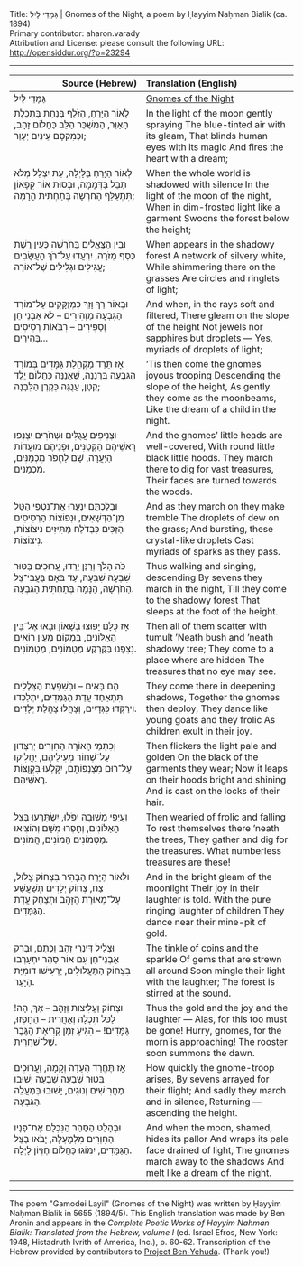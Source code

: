 <html>
<head></head>
<body>
Title: גַּמָּדֵי לָיִל | Gnomes of the Night, a poem by Ḥayyim Naḥman Bialik (ca. 1894)<br />
Primary contributor: aharon.varady<br />
Attribution and License: please consult the following URL: <a href="http://opensiddur.org/?p=23294">http://opensiddur.org/?p=23294</a>
<p />
<hr />

<table style="margin-left: auto;margin-right: auto;" class="draggable">
<thead><tr><th id="x" style="text-align: right;">Source (Hebrew)</th><th style="text-align: left;">Translation (English)</th></tr></thead>
<tbody>
<tr><td style="vertical-align:top;" width="46%">
<div class="liturgy"><span lang="he">
גַּמָּדֵי לָיִל
</span></div></td>
 
<td style="vertical-align:top;" width="53%">
<div class="english">
<u>Gnomes of the Night</u>
</div></td></tr>


<tr><td style="vertical-align:top;" width="46%">
<div class="liturgy"><span lang="he">
לְאוֹר הַיָּרֵחַ, הַזֹּלֵף
בְּנַחַת בִּתְכֵלֶת הָאַוֵּר,
הַמְשַׁכֵּר הַלֵּב כַּחֲלוֹם זָהָב,
וּכְמִקְסָם עֵינַיִם יְעַוֵּר;
</span></div></td>
 
<td style="vertical-align:top;" width="53%">
<div class="english">
In the light of the moon gently spraying 
The blue-tinted air with its gleam,
That blinds human eyes with its magic 
And fires the heart with a dream;
</div></td></tr>


<tr><td style="vertical-align:top;" width="46%">
<div class="liturgy"><span lang="he">
לְאוֹר הַיָּרֵחַ בַּלָּיְלָה,
עֵת יִצְלַל מְלֹא תֵבֵל בַּדְּמָמָה,
וּבְסוּת אוֹר קִפָּאוֹן תִּתְעַלֵּף
הַחֹרְשָׁה בְּתַחְתִּית הָרָמָה;
</span></div></td>
 
<td style="vertical-align:top;" width="53%">
<div class="english">
When the whole world is shadowed with silence 
In the light of the moon of the night,
When in dim-frosted light like a garment 
Swoons the forest below the height;
</div></td></tr>


<tr><td style="vertical-align:top;" width="46%">
<div class="liturgy"><span lang="he">
וּבֵין הַצֶּאֱלִים בַּחֹרְשָׁה
כְּעֵין רֶשֶׁת כֶּסֶף מְזֹרָה,
יִרְעֲדוּ עַל־רֹךְ הָעֲשָׂבִים
עֲגִילִים וּגְלִילִים שֶׁל־אוֹרָה;
</span></div></td>
 
<td style="vertical-align:top;" width="53%">
<div class="english">
When appears in the shadowy forest 
A network of silvery white,
While shimmering there on the grasses 
Are circles and ringlets of light;
</div></td></tr>


<tr><td style="vertical-align:top;" width="46%">
<div class="liturgy"><span lang="he">
וּבְאוֹר רַךְ וָזַךְ כִּמְזֻקָּקִים
עַל־מוֹרַד הַגִּבְעָה מַזְהִירִים –
לֹא אַבְנֵי חֵן וְסַפִּירִים –
רִבֹּאוֹת רְסִיסִים בְּהִירִים...
</span></div></td>
 
<td style="vertical-align:top;" width="53%">
<div class="english">
And when, in the rays soft and filtered,
There gleam on the slope of the height 
Not jewels nor sapphires but droplets —
Yes, myriads of droplets of light;
</div></td></tr>


<tr><td style="vertical-align:top;" width="46%">
<div class="liturgy"><span lang="he">
אָז תֵּרֵד מַקְהֵלַת גַּמָּדִים
בְּמוֹרַד הַגִּבְעָה בִּרְנָנָה,
שַׁאֲנַנָּה כַּחֲלוֹם יֶלֶד קָטָן,
עֲנֻגָּה כְּקֶרֶן הַלְּבָנָה;
</span></div></td>
 
<td style="vertical-align:top;" width="53%">
<div class="english">
’Tis then come the gnomes joyous trooping 
Descending the slope of the height,
As gently they come as the moonbeams,
Like the dream of a child in the night.
</div></td></tr>


<tr><td style="vertical-align:top;" width="46%">
<div class="liturgy"><span lang="he">
וּצְנִיפִים עֲגֻלִּים וּשְׁחֹרִים
יִצְנְפוּ רָאשֵׁיהֶם הַקְּטַנִּים,
וּפְנֵיהֶם מוּעָדוֹת הַיַּעֲרָה,
שָׁם לַחְפֹּר מִכְמַנִּים, מִכְמַנִּים.
</span></div></td>
 
<td style="vertical-align:top;" width="53%">
<div class="english">
And the gnomes’ little heads are well-covered, 
With round little black little hoods.
They march there to dig for vast treasures, 
Their faces are turned towards the woods.
</div></td></tr>


<tr><td style="vertical-align:top;" width="46%">
<div class="liturgy"><span lang="he">
וּבְלֶכְתָּם יִנְעֲרוּ אֶת־נִטְפֵי
הַטַּל מִן־הַדְּשָׁאִים, וּנְפוֹצוֹת
הָרְסִיסִים הַזַּכִּים כִּבְדֹלַח
מַתִּיזִים נִיצוֹצוֹת, נִיצוֹצוֹת.
</span></div></td>
 
<td style="vertical-align:top;" width="53%">
<div class="english">
And as they march on they make tremble 
The droplets of dew on the grass;
And bursting, these crystal-like droplets 
Cast myriads of sparks as they pass.
</div></td></tr>


<tr><td style="vertical-align:top;" width="46%">
<div class="liturgy"><span lang="he">
כֹּה הָלֹךְ וְרַנֵּן יֵרֵדוּ,
עֲרוּכִים בַּטּוּר שִׁבְעָה שִׁבְעָה,
עַד בֹּאָם בַּעֲבִי־צֵל הַחֹרְשָׁה,
הַנָּמָה בְּתַחְתִּית הַגִּבְעָה.
</span></div></td>
 
<td style="vertical-align:top;" width="53%">
<div class="english">
Thus walking and singing, descending 
By sevens they march in the night,
Till they come to the shadowy forest 
That sleeps at the foot of the height.
</div></td></tr>


<tr><td style="vertical-align:top;" width="46%">
<div class="liturgy"><span lang="he">
אָז כֻּלָּם יָפוּצוּ בְשָׁאוֹן
וּבָאוּ אֶל־בֵּין הָאַלּוֹנִים,
בִּמְקוֹם מֵעֵין רוֹאִים נִצְפָּנוּ
בַּקַּרְקַע מַטְמוֹנִים, מַטְמוֹנִים.
</span></div></td>
 
<td style="vertical-align:top;" width="53%">
<div class="english">
Then all of them scatter with tumult 
’Neath bush and ’neath shadowy tree;
They come to a place where are hidden 
The treasures that no eye may see.
</div></td></tr>


<tr><td style="vertical-align:top;" width="46%">
<div class="liturgy"><span lang="he">
הֵם בָּאִים – וּבְשִׁפְעַת הַצְּלָלִים
תִּתְאַחַד עֲדַת הַגַּמָּדִים,
יִתְלַכְּדוּ וִירַקְּדוּ כִּגְדָיִים,
וְצָהֲלוּ צָהֳלַת יְלָדִים.
</span></div></td>
 
<td style="vertical-align:top;" width="53%">
<div class="english">
They come there in deepening shadows, 
Together the gnomes then deploy,
They dance like young goats and they frolic 
As children exult in their joy.
</div></td></tr>


<tr><td style="vertical-align:top;" width="46%">
<div class="liturgy"><span lang="he">
וְכִתְמֵי הָאוֹרָה הַחִוְרִים
יְרַצְּדוּן עַל־שְׁחוֹר מְעִילֵיהֶם,
יַחֲלִיקוּ עַל־רוּם מִצְנְפוֹתָם,
יִקָּלְעוּ בִּקְוֻצּוֹת רָאשֵׁיהֶם.
</span></div></td>
 
<td style="vertical-align:top;" width="53%">
<div class="english">
Then flickers the light pale and golden 
On the black of the garments they wear;
Now it leaps on their hoods bright and shining 
And is cast on the locks of their hair.
</div></td></tr>


<tr><td style="vertical-align:top;" width="46%">
<div class="liturgy"><span lang="he">
וַעֲיֵפֵי מְשׁוּבָה יִפֹּלוּ,
יִשְׂתָּרְעוּ בְּצֵל הָאַלּוֹנִים,
וְחָפְרוּ מִשָּׁם וְהוֹצִיאוּ
מַטְמוֹנִים הֲמוֹנִים, הֲמוֹנִים.
</span></div></td>
 
<td style="vertical-align:top;" width="53%">
<div class="english">
Then wearied of frolic and falling 
To rest themselves there ’neath the trees,
They gather and dig for the treasures.
What numberless treasures are these!
</div></td></tr>


<tr><td style="vertical-align:top;" width="46%">
<div class="liturgy"><span lang="he">
וּלְאוֹר הַיָּרֵח הַבָּהִיר
בִּצְחוֹק צָלוּל, צַח, צְחוֹק יְלָדִים
תְּשַׁעֲשַׁע עַל־מְאוּרַת הַזָּהָב
וּתְצַחֵק עֲדַת הַגַּמָּדִים.
</span></div></td>
 
<td style="vertical-align:top;" width="53%">
<div class="english">
And in the bright gleam of the moonlight 
Their joy in their laughter is told.
With the pure ringing laughter of children 
They dance near their mine-pit of gold.
</div></td></tr>


<tr><td style="vertical-align:top;" width="46%">
<div class="liturgy"><span lang="he">
וּצְלִיל דִּינְרֵי זָהָב וָכֶתֶם,
וּבְרַק אַבְנֵי־חֵן עִם אוֹר סַהַר
יִתְעָרְבוּ בִּצְחוֹק הַתַּעֲלוּלִים,
יַרְעִישׁוּ דּוּמִיַּת הַיָּעַר.
</span></div></td>
 
<td style="vertical-align:top;" width="53%">
<div class="english">
The tinkle of coins and the sparkle 
Of gems that are strewn all around 
Soon mingle their light with the laughter;
The forest is stirred at the sound.
</div></td></tr>


<tr><td style="vertical-align:top;" width="46%">
<div class="liturgy"><span lang="he">
וּצְחוֹק וַעֲלִיצוּת וְזָהָב –
אַךְ, הָהּ! לַכֹּל תִּכְלָה וְאַחֲרִית –
הֵחָפְזוּ, גַּמָּדִים! – הִגִּיעַ
זְמַן קְרִיאַת הַגֶּבֶר שֶׁל־שַׁחֲרִית.
</span></div></td>
 
<td style="vertical-align:top;" width="53%">
<div class="english">
Thus the gold and the joy and the laughter — 
Alas, for this too must be gone!
Hurry, gnomes, for the morn is approaching! 
The rooster soon summons the dawn.
</div></td></tr>


<tr><td style="vertical-align:top;" width="46%">
<div class="liturgy"><span lang="he">
אָז תֶּחֱרַד הָעֵדָה וְקָמָה,
וַעֲרוּכִים בַּטּוּר שִׁבְעָה שִׁבְעָה
יָשׁוּבוּ מַחֲרִישִׁים וְנוּגִים,
יָשׁוּבוּ בְּמַעֲלֵה הַגִּבְעָה.
</span></div></td>
 
<td style="vertical-align:top;" width="53%">
<div class="english">
How quickly the gnome-troop arises,
By sevens arrayed for their flight;
And sadly they march and in silence, 
Returning — ascending the height.
</div></td></tr>


<tr><td style="vertical-align:top;" width="46%">
<div class="liturgy"><span lang="he">
וּבְהָלֵט הַסַּהַר הַנִּכְלָם
אֶת־פָּנָיו הַחִוְרִים מִלְמָעְלָה,
יָבֹאוּ בַצֵּל הַגַּמָּדִים,
יִמּוֹגוּ כַּחֲלוֹם חֶזְיוֹן לָיְלָה.
</span></div></td>
 
<td style="vertical-align:top;" width="53%">
<div class="english">
And when the moon, shamed, hides its pallor 
And wraps its pale face drained of light,
The gnomes march away to the shadows 
And melt like a dream of the night.
</div></td></tr>
</tbody></table>

<hr />

The poem "Gamodei Layil" (Gnomes of the Night) was written by Ḥayyim Naḥman Bialik in 5655 (1894/5). This English translation was made by Ben Aronin and appears in the <em>Complete Poetic Works of Hayyim Nahman Bialik: Translated from the Hebrew, volume I</em> (ed. Israel Efros, New York: 1948, Histadruth Ivrith of America, Inc.), p. 60-62. Transcription of the Hebrew provided by contributors to <a href="https://benyehuda.org/bialik/bia016.html">Project Ben-Yehuda</a>. (Thank you!)

</body>
</html>